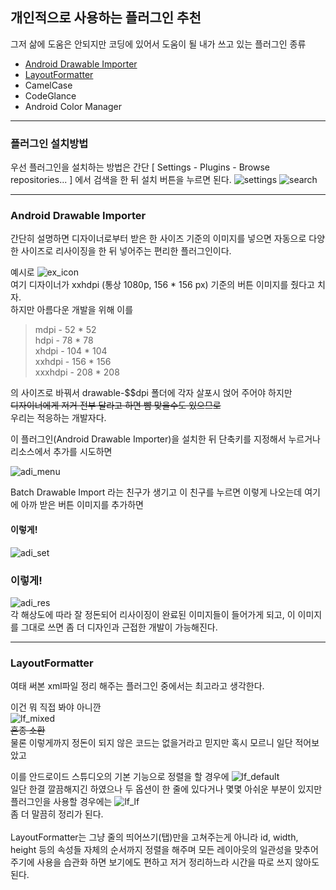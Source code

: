 ## 개인적으로 사용하는 플러그인 추천
그저 삶에 도움은 안되지만 코딩에 있어서 도움이 될 내가 쓰고 있는 플러그인 종류


- [Android Drawable Importer](#android-drawable-importer)
- [LayoutFormatter](#layoutformatter)
- CamelCase
- CodeGlance
- Android Color Manager

----

### 플러그인 설치방법
우선 플러그인을 설치하는 방법은 간단
[ Settings - Plugins - Browse repositories... ] 에서 검색을 한 뒤 설치 버튼을 누르면 된다.
![settings](http://lntcs.github.io/images/171211/settings.png)
![search](http://lntcs.github.io/images/171211/search.png)

----

### Android Drawable Importer
간단히 설명하면 디자이너로부터 받은 한 사이즈 기준의 이미지를 넣으면 자동으로 다양한 사이즈로 리사이징을 한 뒤 넣어주는 편리한 플러그인이다.

예시로
![ex_icon](http://lntcs.github.io/images/171211/ex_icon.png)
<br>
여기 디자이너가 xxhdpi (통상 1080p, 156 * 156 px) 기준의 버튼 이미지를 줬다고 치자.<br>
하지만 아름다운 개발을 위해 이를<br>
> mdpi - 52 * 52<br>hdpi - 78 * 78<br>xhdpi - 104 * 104<br>xxhdpi - 156 * 156<br>xxxhdpi - 208 * 208<br>

의 사이즈로 바꿔서 drawable-$$dpi 폴더에 각자 살포시 얹어 주어야 하지만<br>
~~디자이너에게 저거 전부 달라고 하면 뺨 맞을수도 있으므로~~<br>
우리는 적응하는 개발자다.

이 플러그인(Android Drawable Importer)을 설치한 뒤 단축키를 지정해서 누르거나 리소스에서 추가를 시도하면

![adi_menu](http://lntcs.github.io/images/171211/adi_menu.png)

Batch Drawable Import 라는 친구가 생기고
이 친구를 누르면 이렇게 나오는데 여기에 아까 받은 버튼 이미지를 추가하면

#### 이렇게!
![adi_set](http://lntcs.github.io/images/171211/adi_set.png)
### 이렇게!
![adi_res](http://lntcs.github.io/images/171211/adi_res.png)<br>
각 해상도에 따라 잘 정돈되어 리사이징이 완료된 이미지들이 들어가게 되고, 이 이미지를 그대로 쓰면 좀 더 디자인과 근접한 개발이 가능해진다.

----

### LayoutFormatter
여태 써본 xml파일 정리 해주는 플러그인 중에서는 최고라고 생각한다.

이건 뭐 직접 봐야 아니깐<br>
![lf_mixed](http://lntcs.github.io/images/171211/lf_mixed.png)<br>
~~혼종 소환~~<br>
물론 이렇게까지 정돈이 되지 않은 코드는 없을거라고 믿지만 혹시 모르니 일단 적어보았고<br>

이를 안드로이드 스튜디오의 기본 기능으로 정렬을 할 경우에
![lf_default](http://lntcs.github.io/images/171211/lf_default.png)<br>
일단 한결 깔끔해지긴 하였으나 두 옵션이 한 줄에 있다거나 몇몇 아쉬운 부분이 있지만 플러그인을 사용할 경우에는
![lf_lf](http://lntcs.github.io/images/171211/lf_lf.png)<br>
좀 더 말끔히 정리가 된다.<br><br>
LayoutFormatter는 그냥 줄의 띄어쓰기(탭)만을 고쳐주는게 아니라 id, width, height 등의 속성들 자체의 순서까지 정렬을 해주며
모든 레이아웃의 일관성을 맞추어주기에 사용을 습관화 하면 보기에도 편하고 저거 정리하느라 시간을 따로 쓰지 않아도 된다.
